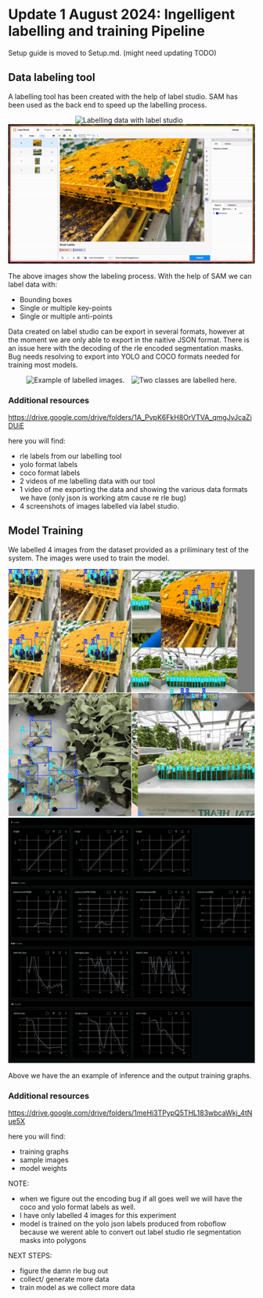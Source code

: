 # Update 1 August 2024: Ingelligent labelling and training Pipeline

Setup guide is moved to Setup.md. (might need updating TODO)

## Data labeling tool

A labelling tool has been created with the help of label studio. SAM has been used as the back end to speed up the labelling process.

<p align="center">
  <img src="images/point_label.gif" alt="Labelling data with label studio" style="margin-right: 10px;" />
  <img src="images/box_label.gif" alt="SAM can be run via key-points or bboxes" />
</p>

The above images show the labeling process. With the help of SAM we can label data with:

- Bounding boxes
- Single or multiple key-points
- Single or multiple anti-points

Data created on label studio can be export in several formats, however at the moment we are only able to export in the naitive JSON format. There is an issue here with the decoding of the rle encoded segmentation masks. Bug needs resolving to export into YOLO and COCO formats needed for training most models.

<p align="center">
  <img src="images/sample_labels_1.png" alt="Example of labelled images. " style="margin-right: 10px;" />
  <img src="images/sample_labels_2.png" alt="Two classes are labelled here." />
</p>

### Additional resources

https://drive.google.com/drive/folders/1A_PvpK6FkH8OrVTVA_qmgJvJcaZiDUiE

here you will find:

- rle labels from our labelling tool
- yolo format labels
- ⁠⁠coco format labels
- ⁠⁠2 videos of me labelling data with our tool
- ⁠⁠1 video of me exporting the data and showing the various data formats we have (only json is working atm cause re rle bug)
- 4 screenshots of images labelled via label studio.

## Model Training

We labelled 4 images from the dataset provided as a priliminary test of the system. The images were used to train the model.

<p align="center">
  <img src="images/train_batch0.jpg" alt="Example of labelled images. " style="margin-right: 10px;" />
  <img src="images/training_graphs.png" alt="Two classes are labelled here." />
</p>
Above we have the an example of inference and the output training graphs.

### Additional resources

https://drive.google.com/drive/folders/1meHi3TPypQ5THL183wbcaWkj_4tNue5X

here you will find:

- ⁠training graphs
- ⁠⁠sample images
- model weights

NOTE:

- ⁠when we figure out the encoding bug if all goes well we will have the coco and yolo format labels as well.
- I have only labelled 4 images for this experiment
- model is trained on the yolo json labels produced from roboflow because we werent able to convert out label studio rle segmentation masks into polygons

NEXT STEPS:

- ⁠figure the damn rle bug out
- ⁠collect/ generate more data
- train model as we collect more data